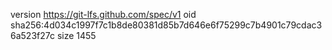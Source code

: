 version https://git-lfs.github.com/spec/v1
oid sha256:4d034c1997f7c1b8de80381d85b7d646e6f75299c7b4901c79cdac36a523f27c
size 1455
